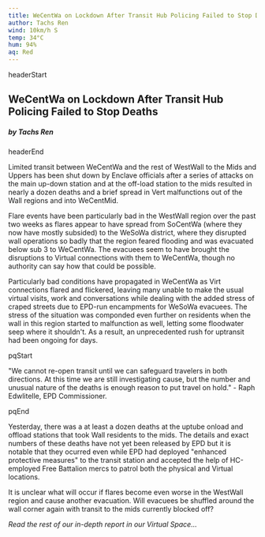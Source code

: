 ```yaml
---
title: WeCentWa on Lockdown After Transit Hub Policing Failed to Stop Deaths
author: Tachs Ren
wind: 10km/h S
temp: 34°C
hum: 94%
aq: Red
---
```


headerStart
  
## WeCentWa on Lockdown After Transit Hub Policing Failed to Stop Deaths

##### by Tachs Ren

headerEnd

Limited transit between WeCentWa and the rest of WestWall to the Mids and Uppers has been shut down by Enclave officials after a series of attacks on the main up-down station and at the off-load station to the mids resulted in nearly a dozen deaths and a brief spread in Vert malfunctions out of the Wall regions and into WeCentMid. 

Flare events have been particularly bad in the WestWall region over the past two weeks as flares appear to have spread from SoCentWa (where they now have mostly subsided) to the WeSoWa district, where they disrupted wall operations so badly that the region feared flooding and was evacuated below sub 3 to WeCentWa. The evacuees seem to have brought the disruptions to Virtual connections with them to WeCentWa, though no authority can say how that could be possible. 

Particularly bad conditions have propagated in WeCentWa as Virt connections flared and flickered, leaving many unable to make the usual virtual visits, work and conversations while dealing with the added stress of craped streets due to EPD-run encampments for WeSoWa evacuees. The stress of the situation was componded even further on residents when the wall in this region started to malfunction as well, letting some floodwater seep where it shouldn't. As a result, an unprecedented rush for uptransit had been ongoing for days.

pqStart

"We cannot re-open transit until we can safeguard travelers in both directions. At this time we are still investigating cause, but the number and unusual nature of the deaths is enough reason to put travel on hold." - Raph Edwlitelle, EPD Commissioner. 

pqEnd

Yesterday, there was a at least a dozen deaths at the uptube onload and offload stations that took Wall residents to the mids. The details and exact numbers of these deaths have not yet been released by EPD but it is notable that they ocurred even while EPD had deployed "enhanced protective measures" to the transit station and accepted the help of HC-employed Free Battalion mercs to patrol both the physical and Virtual locations. 

It is unclear what will occur if flares become even worse in the WestWall region and cause another evacuation. Will evacuees be shuffled around the wall corner again with transit to the mids currently blocked off? 

*Read the rest of our in-depth report in our Virtual Space...*